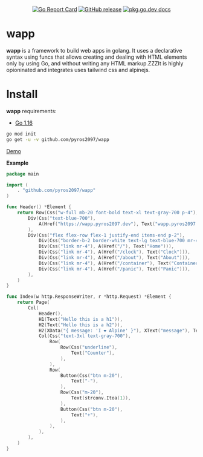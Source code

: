 <p align="center">
    <a href="https://goreportcard.com/report/github.com/pyros2097/wapp"><img src="https://goreportcard.com/badge/github.com/pyros2097/wapp" alt="Go Report Card"></a>
	<a href="https://GitHub.com/pyros2097/wapp/releases/"><img src="https://img.shields.io/github/release/pyros2097/wapp.svg" alt="GitHub release"></a>
	<a href="https://pkg.go.dev/github.com/pyros2097/wapp"><img src="https://img.shields.io/badge/dev-reference-007d9c?logo=go&logoColor=white&style=flat" alt="pkg.go.dev docs"></a>
</p>

# wapp

**wapp** is a framework to build web apps in golang.
It uses a declarative syntax using funcs that allows creating and dealing with HTML elements only by using Go, and without writing any HTML markup.ZZZIt is highly opioninated and integrates uses tailwind css and alpinejs.

# Install

**wapp** requirements:

- [Go 1.16](https://golang.org/doc/go1.16)

```sh
go mod init
go get -u -v github.com/pyros2097/wapp
```

[Demo](https://github.com/pyros2097/wapp-example)

**Example**

```go
package main

import (
	. "github.com/pyros2097/wapp"
)

func Header() *Element {
	return Row(Css("w-full mb-20 font-bold text-xl text-gray-700 p-4"),
		Div(Css("text-blue-700"),
			A(Href("https://wapp.pyros2097.dev"), Text("wapp.pyros2097.dev")),
		),
		Div(Css("flex flex-row flex-1 justify-end items-end p-2"),
			Div(Css("border-b-2 border-white text-lg text-blue-700 mr-4"), Text("Examples: ")),
			Div(Css("link mr-4"), A(Href("/"), Text("Home"))),
			Div(Css("link mr-4"), A(Href("/clock"), Text("Clock"))),
			Div(Css("link mr-4"), A(Href("/about"), Text("About"))),
			Div(Css("link mr-4"), A(Href("/container"), Text("Container"))),
			Div(Css("link mr-4"), A(Href("/panic"), Text("Panic"))),
		),
	)
}

func Index(w http.ResponseWriter, r *http.Request) *Element {
	return Page(
		Col(
			Header(),
			H1(Text("Hello this is a h1")),
			H2(Text("Hello this is a h2")),
			H2(XData("{ message: 'I ❤️ Alpine' }"), XText("message"), Text("")),
			Col(Css("text-3xl text-gray-700"),
				Row(
					Row(Css("underline"),
						Text("Counter"),
					),
				),
				Row(
					Button(Css("btn m-20"),
						Text("-"),
					),
					Row(Css("m-20"),
						Text(strconv.Itoa(1)),
					),
					Button(Css("btn m-20"),
						Text("+"),
					),
				),
			),
		),
	)
}
```
